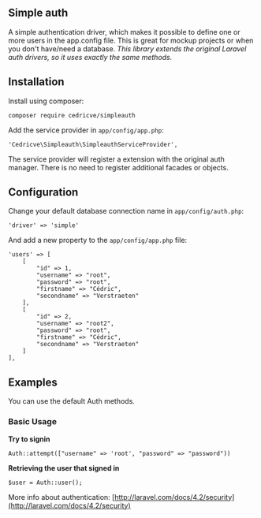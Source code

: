 Simple auth
------------

A simple authentication driver, which makes it possible to define one or more users in the app.config file. This is great for mockup projects or when you don't have/need a database. *This library extends the original Laravel auth drivers, so it uses exactly the same methods.*

Installation
------------

Install using composer:

    composer require cedricve/simpleauth

Add the service provider in `app/config/app.php`:

    'Cedricve\Simpleauth\SimpleauthServiceProvider',

The service provider will register a extension with the original auth manager. There is no need to register additional facades or objects.

Configuration
-------------

Change your default database connection name in `app/config/auth.php`:

    'driver' => 'simple'

And add a new property to the `app/config/app.php` file:

    'users' => [
        [
            "id" => 1,
            "username" => "root",
            "password" => "root",
            "firstname" => "Cédric",
            "secondname" => "Verstraeten"
        ],
        [
            "id" => 2,
            "username" => "root2",
            "password" => "root",
            "firstname" => "Cédric",
            "secondname" => "Verstraeten"
        ]
    ],

Examples
--------

You can use the default Auth methods.

### Basic Usage

**Try to signin**

    Auth::attempt(["username" => 'root', "password" => "password"))

**Retrieving the user that signed in**

    $user = Auth::user();

More info about authentication: [http://laravel.com/docs/4.2/security](http://laravel.com/docs/4.2/security)